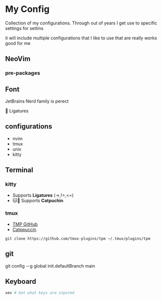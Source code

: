 # My Config

Collection of my configurations. Through out of years I get use to specific settings for settins 

it will include multiple configurations that I like to use that are really works good for me

## NeoVim

### pre-packages



## Font

JetBrains Nerd family is perect

🎉 Ligatures 

## configurations

- nvim
- tmux
- unix
- kitty

## Terminal

### kitty

- Supports **Ligatures** (->,!=,<=)
- 🐱🌈 Supports **Catpuchin**


### tmux

- [TMP GitHub](https://github.com/tmux-plugins/tpm)
- [Catppuccin](https://github.com/catppuccin/tmux)

`git clone https://github.com/tmux-plugins/tpm ~/.tmux/plugins/tpm`

## git

 git config --g global init.defaultBranch main


## Keyboard

```bash
xev # Get what keys are inputed
```
